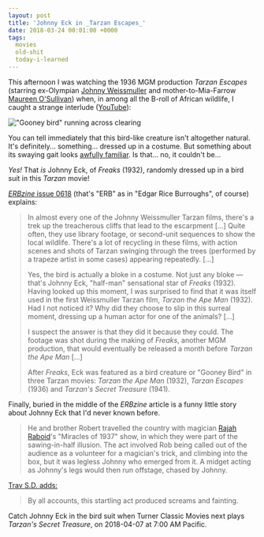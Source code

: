 ```yaml
---
layout: post
title: 'Johnny Eck in _Tarzan Escapes_'
date: 2018-03-24 00:01:00 +0000
tags:
  movies
  old-shit
  today-i-learned
---
```


This afternoon I was watching the 1936 MGM production _Tarzan Escapes_
(starring ex-Olympian [Johnny Weissmuller](https://en.wikipedia.org/wiki/Johnny_Weissmuller)
and mother-to-Mia-Farrow [Maureen O'Sullivan](https://en.wikipedia.org/wiki/Maureen_O%27Sullivan))
when, in among all the B-roll of African wildlife, I caught a strange interlude
([YouTube](https://www.youtube.com/watch?v=yB-YCsz51oc)):

!["Gooney bird" running across clearing](/blog/images/2018-03-24-gooney-bird.jpg)

You can tell immediately that this bird-like creature isn't altogether natural.
It's definitely... something... dressed up in a costume. But something about its
swaying gait looks [awfully familiar](https://youtu.be/Il6JesTyYjg?t=25). Is that...
no, it couldn't be...

*Yes!* That *is* Johnny Eck, of _Freaks_ (1932), randomly dressed up in a bird suit
in this _Tarzan_ movie!

[_ERBzine_ issue 0618](http://www.erbzine.com/mag6/0618.html) (that's "ERB" as in
"Edgar Rice Burroughs", of course) explains:

> In almost every one of the Johnny Weissmuller Tarzan films, there's a trek up the
> treacherous cliffs that lead to the escarpment [...] Quite often, they use library
> footage, or second-unit sequences to show the local wildlife. There's a lot of
> recycling in these films, with action scenes and shots of Tarzan swinging through
> the trees (performed by a trapeze artist in some cases) appearing repeatedly. [...]
>
> Yes, the bird is actually a bloke in a costume. Not just any bloke —
> that's Johnny Eck, "half-man" sensational star of _Freaks_ (1932).
> Having looked up this moment, I was surprised to find that it was itself used in the
> first Weissmuller Tarzan film, _Tarzan the Ape Man_ (1932). Had I not noticed it?
> Why did they choose to slip in this surreal moment, dressing up a human actor for
> one of the animals? [...]
>
> I suspect the answer is that they did it because they could. The footage was shot
> during the making of _Freaks_, another MGM production, that would eventually be
> released a month before _Tarzan the Ape Man_ [...]
>
> After _Freaks_, Eck was featured as a bird creature or "Gooney Bird" in three Tarzan
> movies: _Tarzan the Ape Man_ (1932), _Tarzan Escapes_ (1936) and 
> _Tarzan's Secret Treasure_ (1941).

Finally, buried in the middle of the _ERBzine_ article is a funny little story about
Johnny Eck that I'd never known before.

> He and brother Robert travelled the country with magician [Rajah Raboid](https://travsd.wordpress.com/2013/01/22/stars-of-vaudeville-576-rajah-raboid/)'s
> "Miracles of 1937" show, in which they were part of the sawing-in-half illusion.
> The act involved Rob being called out of the audience as a volunteer for a magician's
> trick, and climbing into the box, but it was legless Johnny who emerged from it.
> A midget acting as Johnny's legs would then run offstage, chased by Johnny.

[Trav S.D. adds:](https://travsd.wordpress.com/2013/01/22/stars-of-vaudeville-576-rajah-raboid/)

> By all accounts, this startling act produced screams and fainting.

Catch Johnny Eck in the bird suit when Turner Classic Movies next plays _Tarzan's Secret Treasure_,
on 2018-04-07 at 7:00 AM Pacific.
